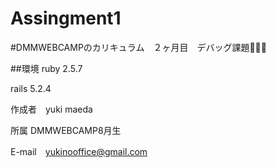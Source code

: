 # Assingment1
#DMMWEBCAMPのカリキュラム　２ヶ月目　デバッグ課題👩‍💻🏅


##環境 ruby 2.5.7

rails 5.2.4

作成者　yuki maeda

所属 DMMWEBCAMP8月生

E-mail　yukinooffice@gmail.com
